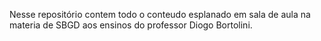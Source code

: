 Nesse repositório contem todo o conteudo esplanado em sala de aula na materia de SBGD aos ensinos do professor Diogo Bortolini.
